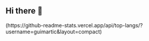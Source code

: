 ## Hi there 👋
<div> 
(https://github-readme-stats.vercel.app/api/top-langs/?username=guimartic&layout=compact)
</div>


